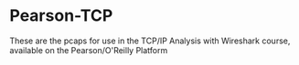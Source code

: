 # Pearson-TCP
These are the pcaps for use in the TCP/IP Analysis with Wireshark course, available on the Pearson/O'Reilly Platform
